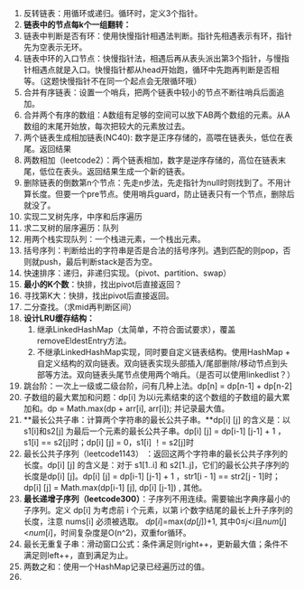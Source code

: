 1. 反转链表：用循环或递归。循环时，定义3个指针。
2.  **链表中的节点每k个一组翻转：**
3. 链表中判断是否有环：使用快慢指针相遇法判断。指针先相遇表示有环，指针先为空表示无环。
4. 链表中环的入口节点：快慢指针法，相遇后再从表头派出第3个指针，与慢指针相遇点就是入口。快慢指针都从head开始跑，循环中先跑再判断是否相等。（这题快慢指针不在同一个起点会无限循环哦）
5. 合并有序链表：设置一个哨兵，把两个链表中较小的节点不断往哨兵后面追加。
6. 合并两个有序的数组：A数组有足够的空间可以放下AB两个数组的元素。从A数组的末尾开始放，每次把较大的元素放过去。
7. 两个链表生成相加链表(NC40): 数字是正序存储的，高喂在链表头，低位在表尾。返回结果
8. 两数相加（leetcode2）：两个链表相加，数字是逆序存储的，高位在链表末尾，低位在表头。返回结果生成一个新的链表。
9. 删除链表的倒数第n个节点：先走n步法，先走指针为null时则找到了。不用计算长度。但要一个pre节点。使用哨兵guard，防止链表只有一个节点，删除后就没了。
10. 实现二叉树先序，中序和后序遍历
11. 求二叉树的层序遍历：队列
12. 用两个栈实现队列：一个栈进元素，一个栈出元素。
13. 括号序列：判断给出的字符串是否是合法的括号序列。遇到匹配的则pop，否则就push，最后判断stack是否为空。
14. 快速排序：递归，非递归实现。（pivot、partition、swap）
15. **最小的K个数**：快排，找出pivot后直接返回？
16. 寻找第K大：快排，找出pivot后直接返回。
17. 二分查找。（求mid再判断区间）
18. **设计LRU缓存结构：**
    1. 继承LinkedHashMap（太简单，不符合面试要求），覆盖removeEldestEntry方法。
    2. 不继承LinkedHashMap实现，同时要自定义链表结构。使用HashMap + 自定义结构的双向链表。双向链表实现头部插入/尾部删除/移动节点到头部等方法。双向链表头尾节点使用两个哨兵。（是否可以使用linkedlist？）
19. 跳台阶：一次上一级或二级台阶，问有几种上法。dp[n] = dp[n-1] + dp[n-2]
20. 子数组的最大累加和问题：dp[i] 为以i元素结束的这个数组的子数组的最大累加和。dp = Math.max(dp + arr[i], arr[i]); 并记录最大值。
21. **最长公共子串：计算两个字符串的最长公共子串。**dp[i] [j] 的含义是：以s1[i]和s2[j] 为最后一个元素的最长公共子串。dp[i] [j] = dp[i-1] [j-1] + 1 ，s1[i] == s2[j]时；dp[i] [j] = 0，s1[i] ！= s2[j]时
22. 最长公共子序列（leetcode1143）  ：返回这两个字符串的最长公共子序列的长度。dp[i] [j] 的含义是：对于 s1[1..i] 和 s2[1..j]，它们的最长公共子序列的长度是dp[i] [j]。dp[i] [j] = dp[i-1] [j-1] + 1 ，str1[i - 1] == str2[j - 1]时；dp[i] [j] = Math.max(dp[i-1] [j], dp[i] [j-1]) , 其他。
23. **最长递增子序列（leetcode300）**：子序列不用连续。需要输出字典序最小的子序列。定义 dp[i] 为考虑前 i 个元素，以第 i个数字结尾的最长上升子序列的长度，注意 nums[i] 必须被选取。 *dp*[*i*]=max(*dp*[*j*])+1, 其中0≤*j*<*i*且*num*[*j*]<*num*[*i*]，时间复杂度是O(n^2)，双重for循环。
24. 最长无重复子串：滑动窗口公式：条件满足则right++，更新最大值；条件不满足则left++，直到满足为止。
25. 两数之和：使用一个HashMap记录已经遍历过的值。
26. 

